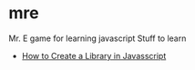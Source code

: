 # mre
Mr. E game for learning javascript
Stuff to learn
* [How to Create a Library in Javasscript](http://code.tutsplus.com/tutorials/build-your-first-javascript-library--net-26796)

